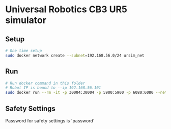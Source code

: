 # Universal Robotics CB3 UR5 simulator

## Setup
```bash
# One time setup
sudo docker network create --subnet=192.168.56.0/24 ursim_net
```

## Run
```bash
# Run docker command in this folder
# Robot IP is bound to --ip 192.168.56.101
sudo docker run --rm -it -p 30004:30004 -p 5900:5900 -p 6080:6080 --net ursim_net --ip 192.168.56.101 -v ./urcaps:/urcaps -v ./programs:/ursim/programs --name ursim universalrobots/ursim_cb3
```

## Safety Settings
Password for safety settings is 'password'
